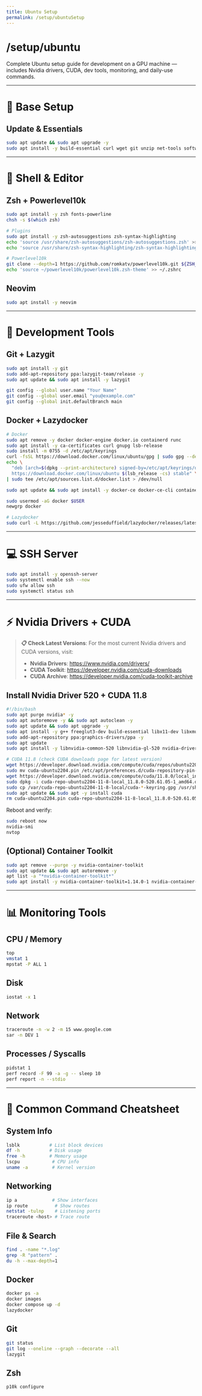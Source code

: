 ```yaml
---
title: Ubuntu Setup
permalink: /setup/ubuntuSetup
---
```


<div class="hero">
  <div class="hero-text">
    <h1>/setup/ubuntu</h1>
    <p>
      Complete Ubuntu setup guide for development on a GPU machine — includes Nvidia drivers, CUDA, dev tools, monitoring, and daily-use commands.
    </p>
  </div>
</div>

---

# 🧩 Base Setup

## Update & Essentials
```bash
sudo apt update && sudo apt upgrade -y
sudo apt install -y build-essential curl wget git unzip net-tools software-properties-common ca-certificates gnupg lsb-release
````

---

# 🎨 Shell & Editor

## Zsh + Powerlevel10k

```bash
sudo apt install -y zsh fonts-powerline
chsh -s $(which zsh)

# Plugins
sudo apt install -y zsh-autosuggestions zsh-syntax-highlighting
echo 'source /usr/share/zsh-autosuggestions/zsh-autosuggestions.zsh' >> ~/.zshrc
echo 'source /usr/share/zsh-syntax-highlighting/zsh-syntax-highlighting.zsh' >> ~/.zshrc

# Powerlevel10k
git clone --depth=1 https://github.com/romkatv/powerlevel10k.git ${ZSH_CUSTOM:-~/.oh-my-zsh/custom}/themes/powerlevel10k
echo 'source ~/powerlevel10k/powerlevel10k.zsh-theme' >> ~/.zshrc
```

## Neovim

```bash
sudo apt install -y neovim
```

---

# 🧪 Development Tools

## Git + Lazygit

```bash
sudo apt install -y git
sudo add-apt-repository ppa:lazygit-team/release -y
sudo apt update && sudo apt install -y lazygit

git config --global user.name "Your Name"
git config --global user.email "you@example.com"
git config --global init.defaultBranch main
```

## Docker + Lazydocker

```bash
# Docker
sudo apt remove -y docker docker-engine docker.io containerd runc
sudo apt install -y ca-certificates curl gnupg lsb-release
sudo install -m 0755 -d /etc/apt/keyrings
curl -fsSL https://download.docker.com/linux/ubuntu/gpg | sudo gpg --dearmor -o /etc/apt/keyrings/docker.gpg
echo \
  "deb [arch=$(dpkg --print-architecture) signed-by=/etc/apt/keyrings/docker.gpg] \
  https://download.docker.com/linux/ubuntu $(lsb_release -cs) stable" \
| sudo tee /etc/apt/sources.list.d/docker.list > /dev/null

sudo apt update && sudo apt install -y docker-ce docker-ce-cli containerd.io docker-buildx-plugin docker-compose-plugin

sudo usermod -aG docker $USER
newgrp docker

# Lazydocker
sudo curl -L https://github.com/jesseduffield/lazydocker/releases/latest/download/lazydocker_$(uname -s)_$(uname -m).tar.gz | sudo tar -xz -C /usr/local/bin lazydocker
```

---

# 💻 SSH Server

```bash
sudo apt install -y openssh-server
sudo systemctl enable ssh --now
sudo ufw allow ssh
sudo systemctl status ssh
```

---

# ⚡ Nvidia Drivers + CUDA

> **📋 Check Latest Versions**: For the most current Nvidia drivers and CUDA versions, visit:
> - **Nvidia Drivers**: https://www.nvidia.com/drivers/
> - **CUDA Toolkit**: https://developer.nvidia.com/cuda-downloads
> - **CUDA Archive**: https://developer.nvidia.com/cuda-toolkit-archive

## Install Nvidia Driver 520 + CUDA 11.8

```bash
#!/bin/bash
sudo apt purge nvidia* -y
sudo apt autoremove -y && sudo apt autoclean -y
sudo apt update && sudo apt upgrade -y
sudo apt install -y g++ freeglut3-dev build-essential libx11-dev libxmu-dev libxi-dev libglu1-mesa libglu1-mesa-dev
sudo add-apt-repository ppa:graphics-drivers/ppa -y
sudo apt update
sudo apt install -y libnvidia-common-520 libnvidia-gl-520 nvidia-driver-520

# CUDA 11.8 (check CUDA downloads page for latest version)
wget https://developer.download.nvidia.com/compute/cuda/repos/ubuntu2204/x86_64/cuda-ubuntu2204.pin
sudo mv cuda-ubuntu2204.pin /etc/apt/preferences.d/cuda-repository-pin-600
wget https://developer.download.nvidia.com/compute/cuda/11.8.0/local_installers/cuda-repo-ubuntu2204-11-8-local_11.8.0-520.61.05-1_amd64.deb
sudo dpkg -i cuda-repo-ubuntu2204-11-8-local_11.8.0-520.61.05-1_amd64.deb
sudo cp /var/cuda-repo-ubuntu2204-11-8-local/cuda-*-keyring.gpg /usr/share/keyrings/
sudo apt update && sudo apt -y install cuda
rm cuda-ubuntu2204.pin cuda-repo-ubuntu2204-11-8-local_11.8.0-520.61.05-1_amd64.deb
```

Reboot and verify:

```bash
sudo reboot now
nvidia-smi
nvtop
```

## (Optional) Container Toolkit

```bash
sudo apt remove --purge -y nvidia-container-toolkit
sudo apt update && sudo apt autoremove -y
apt list -a "*nvidia-container-toolkit*"
sudo apt install -y nvidia-container-toolkit=1.14.0-1 nvidia-container-toolkit-base=1.14.0-1
```

---

# 📊 Monitoring Tools

## CPU / Memory

```bash
top
vmstat 1
mpstat -P ALL 1
```

## Disk

```bash
iostat -x 1
```

## Network

```bash
traceroute -n -w 2 -m 15 www.google.com
sar -n DEV 1
```

## Processes / Syscalls

```bash
pidstat 1
perf record -F 99 -a -g -- sleep 10
perf report -n --stdio
```

---

# 🧠 Common Command Cheatsheet

## System Info

```bash
lsblk           # List block devices
df -h           # Disk usage
free -h         # Memory usage
lscpu            # CPU info
uname -a         # Kernel version
```

## Networking

```bash
ip a             # Show interfaces
ip route          # Show routes
netstat -tulnp    # Listening ports
traceroute <host> # Trace route
```

## File & Search

```bash
find . -name "*.log"
grep -R "pattern" .
du -h --max-depth=1
```

## Docker

```bash
docker ps -a
docker images
docker compose up -d
lazydocker
```

## Git

```bash
git status
git log --oneline --graph --decorate --all
lazygit
```

## Zsh

```bash
p10k configure
```

